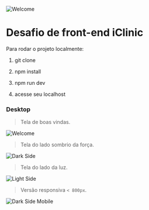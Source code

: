 ![Welcome](logo-small.png?raw=true "Bem vindo!")
# Desafio de front-end iClinic

Para rodar o projeto localmente:

1) git clone

2) npm install

3) npm run dev

4) acesse seu localhost


### Desktop

> Tela de boas vindas.

![Welcome](../assets/images/home-desktop.png?raw=true "Bem vindo!")

> Tela do lado sombrio da força.

![Dark Side](dark-side.png?raw=true "Dark side")

> Tela do lado da luz.

![Light Side](light-side.png?raw=true "Light side")

>  Versão responsiva `< 800px`.

![Dark Side Mobile](dark-side-mobile.png?raw=true "Dark side mobile")
